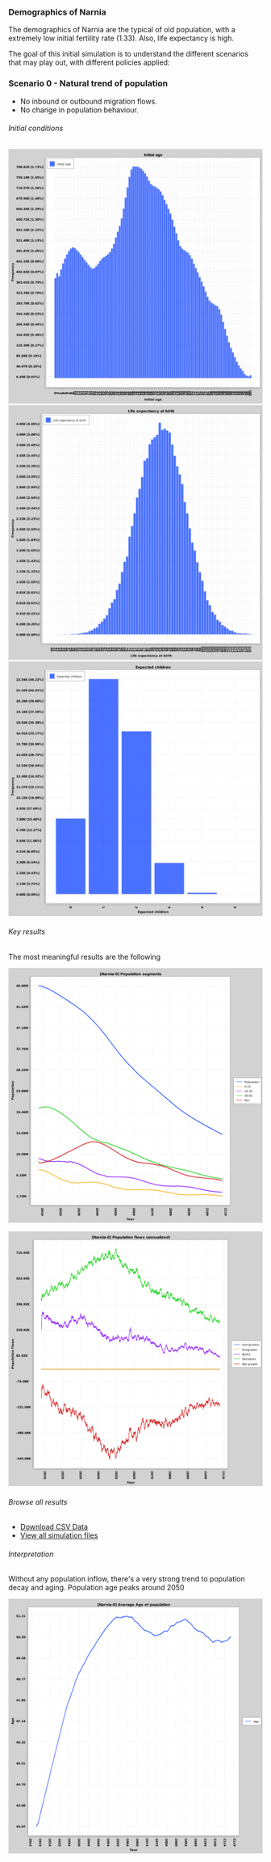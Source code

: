 ### Demographics of Narnia

The demographics of Narnia are the typical of old population, with a extremely low initial fertility rate (1.33). 
Also, life expectancy is high.

The goal of this initial simulation is to understand the different scenarios that may play out, with different policies applied:

### Scenario 0 - Natural trend of population 
- No inbound or outbound migration flows.
- No change in population behaviour.

###### Initial conditions

![Population](../sim-results/Narnia-0/demography/initial/dist-initial-age.png)
![Life expectancy](../sim-results/Narnia-0/demography/initial/dist-initial-life-expectancy.png)
![Expected number of children per woman](../sim-results/Narnia-0/demography/initial/dist-expected-children.png)

###### Key results
The most meaningful results are the following

![Population](../sim-results/Narnia-0/demography/population.png)

![Population Flows](../sim-results/Narnia-0/demography/population-flows.png)

###### Browse all results

- [Download CSV Data](../sim-results/Narnia-0/demography/series.csv)
- [View all simulation files](../sim-results/Narnia-0/demography)

###### Interpretation
Without any population inflow, there's a very strong trend to population decay and aging. 
Population age peaks around 2050

![Population Age](../sim-results/Narnia-0/demography/age.png)
